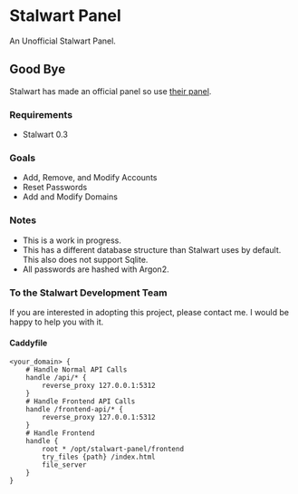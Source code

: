 # Stalwart Panel
An Unofficial Stalwart Panel. 
## Good Bye
Stalwart has made an official panel so use [their panel](https://github.com/stalwartlabs/webadmin/). 


### Requirements
- Stalwart 0.3

### Goals
- Add, Remove, and Modify Accounts
- Reset Passwords
- Add and Modify Domains


### Notes

- This is a work in progress.
- This has a different database structure than Stalwart uses by default. This also does not support Sqlite. 
- All passwords are hashed with Argon2.
### To the Stalwart Development Team

If you are interested in adopting this project, please contact me. I would be happy to help you with it.


#### Caddyfile
```text
<your_domain> {
    # Handle Normal API Calls
    handle /api/* {
		reverse_proxy 127.0.0.1:5312
	}
	# Handle Frontend API Calls
    handle /frontend-api/* {
		reverse_proxy 127.0.0.1:5312
	}
	# Handle Frontend
	handle {
		root * /opt/stalwart-panel/frontend
		try_files {path} /index.html
		file_server
	}
}
```
